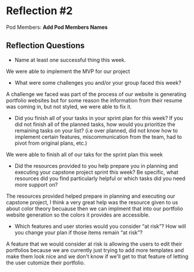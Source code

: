 # Reflection #2

Pod Members: **Add Pod Members Names**

## Reflection Questions

* Name at least one successful thing this week.

 We were able to implement the MVP for our project

* What were some challenges you and/or your group faced this week?

 A challenge we faced was part of the process of our website is generating portfolio websites but for some reason the information from their resume was coming in, but not styled, we were able to fix it.

* Did you finish all of your tasks in your sprint plan for this week? If you did not finish all of the planned tasks, how would you prioritize the remaining tasks on your list?  (i.e over planned, did not know how to implement certain features, miscommunication from the team, had to pivot from original plans, etc.)

 We were able to finish all of our taks for the sprint plan this week

* Did the resources provided to you help prepare you in planning and executing your capstone project sprint this week? Be specific, what resources did you find particularly helpful or which tasks did you need more support on?

 The resources provided helped prepare in planning and executing our capstone project, I think a very great help was the resource given to us about color theory becuause then we can implment that into our portfolio website generation so the colors it provides are accessible.

* Which features and user stories would you consider “at risk”? How will you change your plan if those items remain “at risk”?

 A feature that we would consider at risk is allowing the users to edit their portfolios because we are currently just trying to add more templates and make them look nice and we don't know if we'll get to that feature of letting the user cutomize their portfolio.
